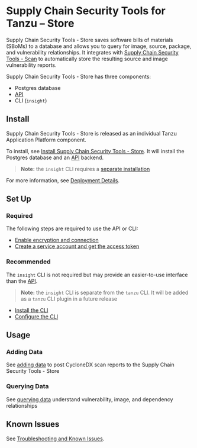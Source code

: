 # Supply Chain Security Tools for Tanzu – Store

Supply Chain Security Tools - Store saves software bills of materials (SBoMs) to a database and allows you to query for image, source, package, and vulnerability relationships.  It integrates with [Supply Chain Security Tools - Scan](../scst-scan/overview.md) to automatically store the resulting source and image vulnerability reports.

Supply Chain Security Tools - Store has three components:

* Postgres database
* [API](api.md)
* CLI (`insight`)

## Install

Supply Chain Security Tools - Store is released as an individual Tanzu Application Platform component.

To install, see [Install Supply Chain Security Tools - Store](../install-components.md#install-scst-store).  It will install the Postgres database and an [API](api.md) backend.

> **Note:** the `insight` CLI requires a [separate installation](install_cli.md)

For more information, see [Deployment Details](deployment_details.md).

## <a id='required-set-up'></a>Set Up

### Required

The following steps are required to use the API or CLI:

* [Enable encryption and connection](using_encryption_and_connection.md)
* [Create a service account and get the access token](create_service_account_access_token.md)

### Recommended

The `insight` CLI is not required but may provide an easier-to-use interface than the [API](api.md).  

> **Note:** the `insight` CLI is separate from the `tanzu` CLI.  It will be added as a `tanzu` CLI plugin in a future release

* [Install the CLI](install_cli.md)
* [Configure the CLI](configure_cli.md)

## <a id='usage'></a>Usage

### Adding Data

See [adding data](add_cyclonedx_to_store.md) to post CycloneDX scan reports to the Supply Chain Security Tools - Store

### Querying Data

See [querying data](querying_the_metadata_store.md) understand vulnerability, image, and dependency relationships

## Known Issues

See [Troubleshooting and Known Issues](known_issues.md).
